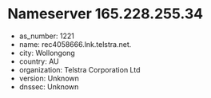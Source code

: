 # Nameserver 165.228.255.34

* as_number: 1221
* name: rec4058666.lnk.telstra.net.
* city: Wollongong
* country: AU
* organization: Telstra Corporation Ltd
* version: Unknown
* dnssec: Unknown
